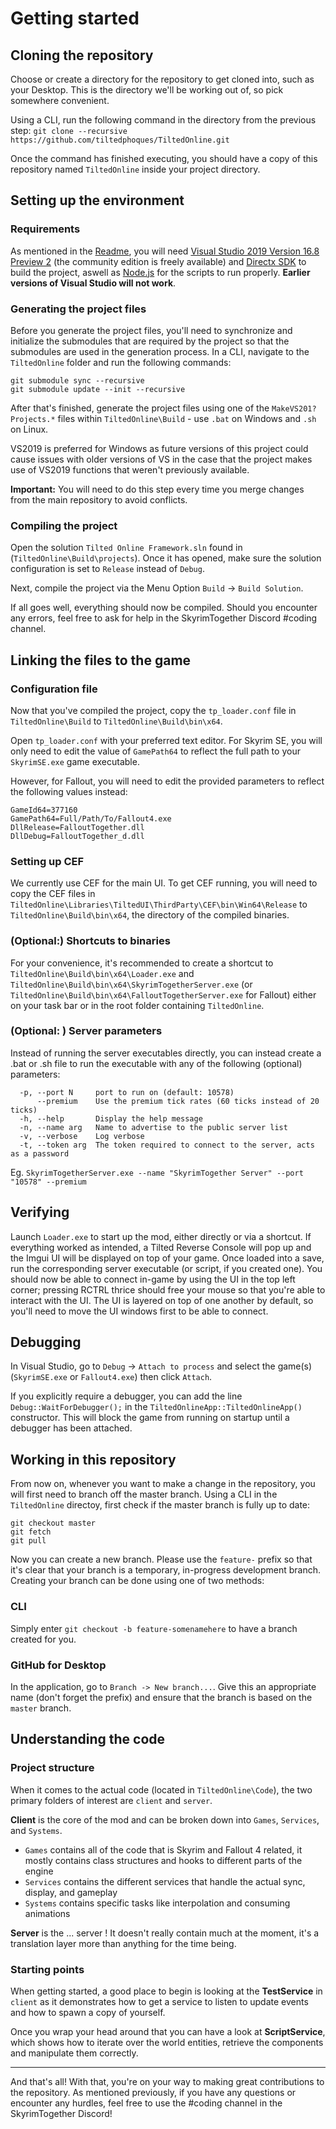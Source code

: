# Getting started

## Cloning the repository

Choose or create a directory for the repository to get cloned into, such as your Desktop. This is the directory we'll be working out of, so pick somewhere convenient.

Using a CLI, run the following command in the directory from the previous step: `git clone --recursive https://github.com/tiltedphoques/TiltedOnline.git`

Once the command has finished executing, you should have a copy of this repository named `TiltedOnline` inside your project directory.

## Setting up the environment

### Requirements

As mentioned in the [Readme](https://github.com/tiltedphoques/TiltedOnline#windows), you will need [Visual Studio 2019 Version 16.8 Preview 2](https://devblogs.microsoft.com/visualstudio/visual-studio-2019-v16-8-preview-2/) (the community edition is freely available) and [Directx SDK](https://www.microsoft.com/en-us/download/details.aspx?id=6812) to build the project, aswell as [Node.js](https://nodejs.org/en/) for the scripts to run properly.
**Earlier versions of Visual Studio will not work**.

### Generating the project files

Before you generate the project files, you'll need to synchronize and initialize the submodules that are required by the project so that the submodules are used in the generation process. In a CLI, navigate to the `TiltedOnline` folder and run the following commands:

```
git submodule sync --recursive
git submodule update --init --recursive
```

After that's finished, generate the project files using one of the `MakeVS201?Projects.*` files within `TiltedOnline\Build` - use `.bat` on Windows and `.sh` on Linux.

VS2019 is preferred for Windows as future versions of this project could cause issues with older versions of VS in the case that the project makes use of VS2019 functions that weren't previously available.

**Important:** You will need to do this step every time you merge changes from the main repository to avoid conflicts.

### Compiling the project

Open the solution `Tilted Online Framework.sln` found in (`TiltedOnline\Build\projects`).
Once it has opened, make sure the solution configuration is set to `Release` instead of `Debug`.

Next, compile the project via the Menu Option `Build` -> `Build Solution`. 

If all goes well, everything should now be compiled. Should you encounter any errors, feel free to ask for help in the SkyrimTogether Discord #coding channel.

## Linking the files to the game

### Configuration file

Now that you've compiled the project, copy the `tp_loader.conf` file in `TiltedOnline\Build` to `TiltedOnline\Build\bin\x64`.

Open `tp_loader.conf` with your preferred text editor. For Skyrim SE, you will only need to edit the value of `GamePath64` to reflect the full path to your `SkyrimSE.exe` game executable.

However, for Fallout, you will need to edit the provided parameters to reflect the following values instead:

```
GameId64=377160
GamePath64=Full/Path/To/Fallout4.exe
DllRelease=FalloutTogether.dll
DllDebug=FalloutTogether_d.dll
```

### Setting up CEF

We currently use CEF for the main UI. To get CEF running, you will need to copy the CEF files in `TiltedOnline\Libraries\TiltedUI\ThirdParty\CEF\bin\Win64\Release` to `TiltedOnline\Build\bin\x64`, the directory of the compiled binaries.

### (Optional:) Shortcuts to binaries

For your convenience, it's recommended to create a shortcut to `TiltedOnline\Build\bin\x64\Loader.exe` and `TiltedOnline\Build\bin\x64\SkyrimTogetherServer.exe` (or `TiltedOnline\Build\bin\x64\FalloutTogetherServer.exe` for Fallout) either on your task bar or in the root folder containing `TiltedOnline`.

### (Optional: ) Server parameters

Instead of running the server executables directly, you can instead create a .bat or .sh file to run the executable with any of the following (optional) parameters:

```
  -p, --port N     port to run on (default: 10578)
      --premium    Use the premium tick rates (60 ticks instead of 20 ticks)
  -h, --help       Display the help message
  -n, --name arg   Name to advertise to the public server list
  -v, --verbose    Log verbose
  -t, --token arg  The token required to connect to the server, acts as a password
```

Eg. `SkyrimTogetherServer.exe --name "SkyrimTogether Server" --port "10578" --premium`

## Verifying

Launch `Loader.exe` to start up the mod, either directly or via a shortcut. If everything worked as intended, a Tilted Reverse Console will pop up and the Imgui UI will be displayed on top of your game. Once loaded into a save, run the corresponding server executable (or script, if you created one). You should now be able to connect in-game by using the UI in the top left corner; pressing RCTRL thrice should free your mouse so that you're able to interact with the UI. The UI is layered on top of one another by default, so you'll need to move the UI windows first to be able to connect.

## Debugging

In Visual Studio, go to `Debug` -> `Attach to process` and select the game(s) (`SkyrimSE.exe` or `Fallout4.exe`) then click `Attach`.

If you explicitly require a debugger, you can add the line `Debug::WaitForDebugger();` in the `TiltedOnlineApp::TiltedOnlineApp()` constructor. This will block the game from running on startup until a debugger has been attached.

## Working in this repository

From now on, whenever you want to make a change in the repository, you will first need to branch off the master branch. Using a CLI in the `TiltedOnline` directoy, first check if the master branch is fully up to date:

```
git checkout master
git fetch
git pull
```

Now you can create a new branch. Please use the `feature-` prefix so that it's clear that your branch is a temporary, in-progress development branch. Creating your branch can be done using one of two methods:

### CLI

Simply enter `git checkout -b feature-somenamehere` to have a branch created for you.

### GitHub for Desktop

In the application, go to ``Branch -> New branch...``. Give this an appropriate name (don't forget the prefix) and ensure that the branch is based on the `master` branch.

## Understanding the code

### Project structure

When it comes to the actual code (located in `TiltedOnline\Code`), the two primary folders of interest are `client` and `server`.

**Client** is the core of the mod and can be broken down into `Games`, `Services`, and `Systems`.
- `Games` contains all of the code that is Skyrim and Fallout 4 related, it mostly contains class structures and hooks to different parts of the engine
- `Services` contains the different services that handle the actual sync, display, and gameplay
- `Systems` contains specific tasks like interpolation and consuming animations

**Server** is the ... server !
It doesn't really contain much at the moment, it's a translation layer more than anything for the time being.

### Starting points

When getting started, a good place to begin is looking at the **TestService** in `client` as it demonstrates how to get a service to listen to update events and how to spawn a copy of yourself.

Once you wrap your head around that you can have a look at **ScriptService**, which shows how to iterate over the world entities, retrieve the components and manipulate them correctly.

------

And that's all! With that, you're on your way to making great contributions to the repository. As mentioned previously, if you have any questions or encounter any hurdles, feel free to use the #coding channel in the SkyrimTogether Discord!
